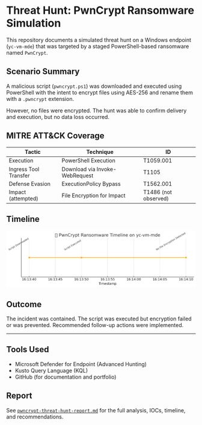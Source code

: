 # Threat Hunt: PwnCrypt Ransomware Simulation

This repository documents a simulated threat hunt on a Windows endpoint (`yc-vm-mde`) that was targeted by a staged PowerShell-based ransomware named `PwnCrypt`.

## Scenario Summary
A malicious script (`pwncrypt.ps1`) was downloaded and executed using PowerShell with the intent to encrypt files using AES-256 and rename them with a `.pwncrypt` extension.

However, no files were encrypted. The hunt was able to confirm delivery and execution, but no data loss occurred.

## MITRE ATT&CK Coverage

| Tactic              | Technique                                | ID         |
|---------------------|-------------------------------------------|------------|
| Execution           | PowerShell Execution                      | T1059.001  |
| Ingress Tool Transfer | Download via Invoke-WebRequest        | T1105      |
| Defense Evasion     | ExecutionPolicy Bypass                    | T1562.001  |
| Impact (attempted)  | File Encryption for Impact                | T1486 (not observed) |

## Timeline

![Timeline](pwncrypt-timeline.png)

## Outcome

The incident was contained. The script was executed but encryption failed or was prevented. Recommended follow-up actions were implemented.

---

## Tools Used

- Microsoft Defender for Endpoint (Advanced Hunting)
- Kusto Query Language (KQL)
- GitHub (for documentation and portfolio)

## Report

See [`pwncrypt-threat-hunt-report.md`](./pwncrypt-threat-hunt-report.md) for the full analysis, IOCs, timeline, and recommendations.
